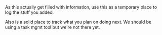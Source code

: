 As this actually get filled with information, use this as a temporary place to log the stuff you added.

Also is a solid place to track what you plan on doing next. We should be using a task mgmt tool but we're not there yet.
